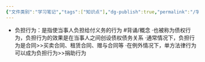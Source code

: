 ```yaml
---
{"文件类别":"学习笔记","tags":["知识点"],"dg-publish":true,"permalink":"/学习笔记/知识点cheese/负担行为/","dgPassFrontmatter":true,"created":"2024-09-13T08:52:30.335+08:00","updated":"2024-09-13T08:52:32.965+08:00"}
---
```


- 负担行为：是指使当事人负担给付义务的行为 #背诵/概念 
·也被称为债权行为，负担行为的效果是在当事人之间创设债权债务关系
·通常情况下，负担行为是合同>>买卖合同、租赁合同、赠与合同等
·在例外情况下，单方法律行为可以成为负担行为>>捐助行为